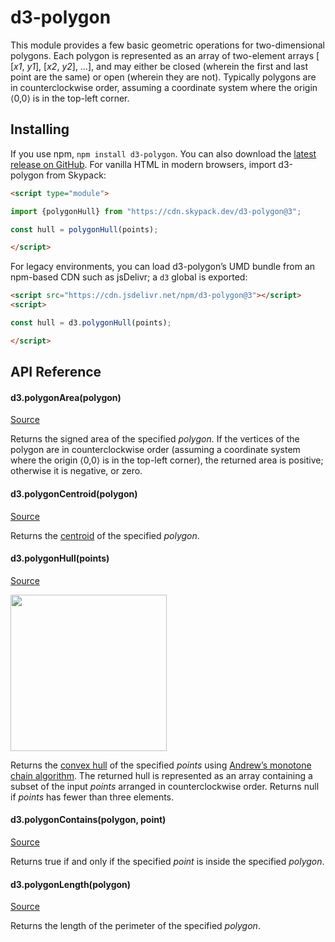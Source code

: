 # d3-polygon

This module provides a few basic geometric operations for two-dimensional polygons. Each polygon is represented as an array of two-element arrays [​[<i>x1</i>, <i>y1</i>], [<i>x2</i>, <i>y2</i>], …], and may either be closed (wherein the first and last point are the same) or open (wherein they are not). Typically polygons are in counterclockwise order, assuming a coordinate system where the origin ⟨0,0⟩ is in the top-left corner.

## Installing

If you use npm, `npm install d3-polygon`. You can also download the [latest release on GitHub](https://github.com/d3/d3-polygon/releases/latest). For vanilla HTML in modern browsers, import d3-polygon from Skypack:

```html
<script type="module">

import {polygonHull} from "https://cdn.skypack.dev/d3-polygon@3";

const hull = polygonHull(points);

</script>
```

For legacy environments, you can load d3-polygon’s UMD bundle from an npm-based CDN such as jsDelivr; a `d3` global is exported:

```html
<script src="https://cdn.jsdelivr.net/npm/d3-polygon@3"></script>
<script>

const hull = d3.polygonHull(points);

</script>
```

## API Reference

#### d3.polygonArea(polygon)

[Source](https://github.com/d3/d3-polygon/blob/master/src/area.js "Source Code")

Returns the signed area of the specified *polygon*. If the vertices of the polygon are in counterclockwise order (assuming a coordinate system where the origin ⟨0,0⟩ is in the top-left corner), the returned area is positive; otherwise it is negative, or zero.

#### d3.polygonCentroid(polygon)

[Source](https://github.com/d3/d3-polygon/blob/master/src/centroid.js "Source Code")

Returns the [centroid](https://en.wikipedia.org/wiki/Centroid) of the specified *polygon*.

#### d3.polygonHull(points)

[Source](https://github.com/d3/d3-polygon/blob/master/src/hull.js#L23 "Source Code")

<a href="http://bl.ocks.org/mbostock/6f14f7b7f267a85f7cdc"><img src="https://raw.githubusercontent.com/d3/d3-polygon/master/img/hull.png" width="250" height="250"></a>

Returns the [convex hull](https://en.wikipedia.org/wiki/Convex_hull) of the specified *points* using [Andrew’s monotone chain algorithm](http://en.wikibooks.org/wiki/Algorithm_Implementation/Geometry/Convex_hull/Monotone_chain). The returned hull is represented as an array containing a subset of the input *points* arranged in counterclockwise order. Returns null if *points* has fewer than three elements.

#### d3.polygonContains(polygon, point)

[Source](https://github.com/d3/d3-polygon/blob/master/src/contains.js "Source Code")

Returns true if and only if the specified *point* is inside the specified *polygon*.

#### d3.polygonLength(polygon)

[Source](https://github.com/d3/d3-polygon/blob/master/src/length.js "Source Code")

Returns the length of the perimeter of the specified *polygon*.
